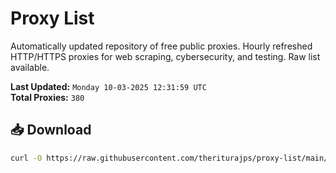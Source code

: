 # Proxy List

Automatically updated repository of free public proxies. Hourly refreshed HTTP/HTTPS proxies for web scraping, cybersecurity, and testing. Raw list available.

**Last Updated:** `Monday 10-03-2025 12:31:59 UTC`  
**Total Proxies:** `380`

## 📥 Download
```bash
curl -O https://raw.githubusercontent.com/theriturajps/proxy-list/main/proxies.txt
